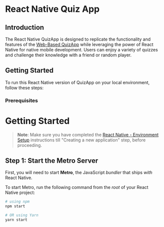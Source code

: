 # React Native Quiz App

## Introduction

The React Native QuizApp is designed to replicate the functionality and features of the [Web-Based QuizApp](https://github.com/LiNuX-Mallu/quizapp) while leveraging the power of React Native for native mobile development. Users can enjoy a variety of quizzes and challenge their knowledge with a friend or random player.

## Getting Started

To run this React Native version of QuizApp on your local environment, follow these steps:

### Prerequisites

# Getting Started

>**Note**: Make sure you have completed the [React Native - Environment Setup](https://reactnative.dev/docs/environment-setup) instructions till "Creating a new application" step, before proceeding.

## Step 1: Start the Metro Server

First, you will need to start **Metro**, the JavaScript _bundler_ that ships _with_ React Native.

To start Metro, run the following command from the _root_ of your React Native project:

```bash
# using npm
npm start

# OR using Yarn
yarn start
```


